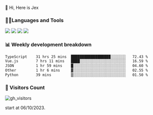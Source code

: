  👋 Hi, Here is Jex

 

### 🧑‍💻Languages and Tools

<code><a href="https://react.dev"><img src="https://api.iconify.design/logos:react.svg" /></a></code>
<code><a href="https://github.com/vuejs/core"><img src="https://api.iconify.design/logos:vue.svg" /></a></code> 
<code><a href="https://github.com/microsoft/TypeScript"><img src="https://api.iconify.design/logos:typescript-icon.svg" /></a></code>
<code><a href="https://threejs.org/"><img src="https://api.iconify.design/logos:threejs.svg" /></a></code>

### 📊 Weekly development breakdown

<!--START_SECTION:waka-->

```txt
TypeScript    31 hrs 25 mins  ██████████████████░░░░░░░   72.43 %
Vue.js        7 hrs 11 mins   ████░░░░░░░░░░░░░░░░░░░░░   16.59 %
JSON          1 hr 59 mins    █░░░░░░░░░░░░░░░░░░░░░░░░   04.60 %
Other         1 hr 6 mins     ▓░░░░░░░░░░░░░░░░░░░░░░░░   02.55 %
Python        39 mins         ▒░░░░░░░░░░░░░░░░░░░░░░░░   01.50 %
```

<!--END_SECTION:waka-->


### 👀 Visitors Count

![gh_visitors](https://profile-counter.glitch.me/jexlau/count.svg)

start at 06/10/2023.
